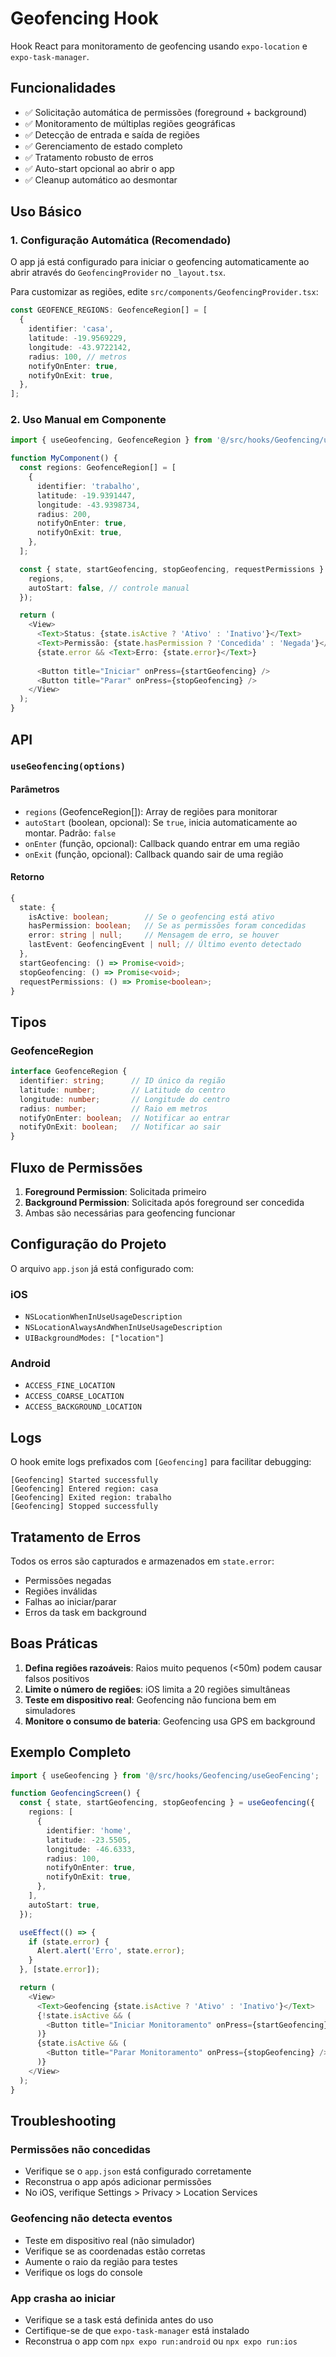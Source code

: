 # Geofencing Hook

Hook React para monitoramento de geofencing usando `expo-location` e `expo-task-manager`.

## Funcionalidades

- ✅ Solicitação automática de permissões (foreground + background)
- ✅ Monitoramento de múltiplas regiões geográficas
- ✅ Detecção de entrada e saída de regiões
- ✅ Gerenciamento de estado completo
- ✅ Tratamento robusto de erros
- ✅ Auto-start opcional ao abrir o app
- ✅ Cleanup automático ao desmontar

## Uso Básico

### 1. Configuração Automática (Recomendado)

O app já está configurado para iniciar o geofencing automaticamente ao abrir através do `GeofencingProvider` no `_layout.tsx`.

Para customizar as regiões, edite `src/components/GeofencingProvider.tsx`:

```typescript
const GEOFENCE_REGIONS: GeofenceRegion[] = [
  {
    identifier: 'casa',
    latitude: -19.9569229,
    longitude: -43.9722142,
    radius: 100, // metros
    notifyOnEnter: true,
    notifyOnExit: true,
  },
];
```

### 2. Uso Manual em Componente

```typescript
import { useGeofencing, GeofenceRegion } from '@/src/hooks/Geofencing/useGeoFencing';

function MyComponent() {
  const regions: GeofenceRegion[] = [
    {
      identifier: 'trabalho',
      latitude: -19.9391447,
      longitude: -43.9398734,
      radius: 200,
      notifyOnEnter: true,
      notifyOnExit: true,
    },
  ];

  const { state, startGeofencing, stopGeofencing, requestPermissions } = useGeofencing({
    regions,
    autoStart: false, // controle manual
  });

  return (
    <View>
      <Text>Status: {state.isActive ? 'Ativo' : 'Inativo'}</Text>
      <Text>Permissão: {state.hasPermission ? 'Concedida' : 'Negada'}</Text>
      {state.error && <Text>Erro: {state.error}</Text>}
      
      <Button title="Iniciar" onPress={startGeofencing} />
      <Button title="Parar" onPress={stopGeofencing} />
    </View>
  );
}
```

## API

### `useGeofencing(options)`

#### Parâmetros

- `regions` (GeofenceRegion[]): Array de regiões para monitorar
- `autoStart` (boolean, opcional): Se `true`, inicia automaticamente ao montar. Padrão: `false`
- `onEnter` (função, opcional): Callback quando entrar em uma região
- `onExit` (função, opcional): Callback quando sair de uma região

#### Retorno

```typescript
{
  state: {
    isActive: boolean;        // Se o geofencing está ativo
    hasPermission: boolean;   // Se as permissões foram concedidas
    error: string | null;     // Mensagem de erro, se houver
    lastEvent: GeofencingEvent | null; // Último evento detectado
  },
  startGeofencing: () => Promise<void>;
  stopGeofencing: () => Promise<void>;
  requestPermissions: () => Promise<boolean>;
}
```

## Tipos

### GeofenceRegion

```typescript
interface GeofenceRegion {
  identifier: string;      // ID único da região
  latitude: number;        // Latitude do centro
  longitude: number;       // Longitude do centro
  radius: number;          // Raio em metros
  notifyOnEnter: boolean;  // Notificar ao entrar
  notifyOnExit: boolean;   // Notificar ao sair
}
```

## Fluxo de Permissões

1. **Foreground Permission**: Solicitada primeiro
2. **Background Permission**: Solicitada após foreground ser concedida
3. Ambas são necessárias para geofencing funcionar

## Configuração do Projeto

O arquivo `app.json` já está configurado com:

### iOS
- `NSLocationWhenInUseUsageDescription`
- `NSLocationAlwaysAndWhenInUseUsageDescription`
- `UIBackgroundModes: ["location"]`

### Android
- `ACCESS_FINE_LOCATION`
- `ACCESS_COARSE_LOCATION`
- `ACCESS_BACKGROUND_LOCATION`

## Logs

O hook emite logs prefixados com `[Geofencing]` para facilitar debugging:

```
[Geofencing] Started successfully
[Geofencing] Entered region: casa
[Geofencing] Exited region: trabalho
[Geofencing] Stopped successfully
```

## Tratamento de Erros

Todos os erros são capturados e armazenados em `state.error`:

- Permissões negadas
- Regiões inválidas
- Falhas ao iniciar/parar
- Erros da task em background

## Boas Práticas

1. **Defina regiões razoáveis**: Raios muito pequenos (<50m) podem causar falsos positivos
2. **Limite o número de regiões**: iOS limita a 20 regiões simultâneas
3. **Teste em dispositivo real**: Geofencing não funciona bem em simuladores
4. **Monitore o consumo de bateria**: Geofencing usa GPS em background

## Exemplo Completo

```typescript
import { useGeofencing } from '@/src/hooks/Geofencing/useGeoFencing';

function GeofencingScreen() {
  const { state, startGeofencing, stopGeofencing } = useGeofencing({
    regions: [
      {
        identifier: 'home',
        latitude: -23.5505,
        longitude: -46.6333,
        radius: 100,
        notifyOnEnter: true,
        notifyOnExit: true,
      },
    ],
    autoStart: true,
  });

  useEffect(() => {
    if (state.error) {
      Alert.alert('Erro', state.error);
    }
  }, [state.error]);

  return (
    <View>
      <Text>Geofencing {state.isActive ? 'Ativo' : 'Inativo'}</Text>
      {!state.isActive && (
        <Button title="Iniciar Monitoramento" onPress={startGeofencing} />
      )}
      {state.isActive && (
        <Button title="Parar Monitoramento" onPress={stopGeofencing} />
      )}
    </View>
  );
}
```

## Troubleshooting

### Permissões não concedidas
- Verifique se o `app.json` está configurado corretamente
- Reconstrua o app após adicionar permissões
- No iOS, verifique Settings > Privacy > Location Services

### Geofencing não detecta eventos
- Teste em dispositivo real (não simulador)
- Verifique se as coordenadas estão corretas
- Aumente o raio da região para testes
- Verifique os logs do console

### App crasha ao iniciar
- Verifique se a task está definida antes do uso
- Certifique-se de que `expo-task-manager` está instalado
- Reconstrua o app com `npx expo run:android` ou `npx expo run:ios`
